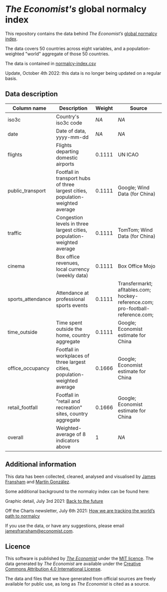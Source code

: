 # *The Economist's* global normalcy index

This repository contains the data behind *The Economist’s* [global normalcy index](https://www.economist.com/graphic-detail/tracking-the-return-to-normalcy-after-covid-19).

The data covers 50 countries across eight variables, and a population-weighted "world" aggregate of those 50 countries. 

The data is contained in [normalcy-index.csv](https://github.com/TheEconomist/normalcy-index-data/blob/main/normalcy-index.csv)

Update, October 4th 2022: this data is no longer being updated on a regular basis. 

## Data description

| Column name       | Description                                                                     | Weight | Source
| ------------------| ------------------------------------------------------------------------------- | -------|-----------
| iso3c             | Country's iso3c code                                                            | *NA*   | *NA*
| date              | Date of data, yyyy-mm-dd                                                        | *NA*   | *NA*
| flights           | Flights departing domestic airports                                             | 0.1111 | UN ICAO
| public_transport  | Footfall in transport hubs of three largest cities, population-weighted average | 0.1111 | Google; Wind Data (for China)
| traffic           | Congestion levels in three largest cities, population-weighted average          | 0.1111 | TomTom; Wind Data (for China)
| cinema            | Box office revenues, local currency (weekly data)                               | 0.1111 | Box Office Mojo
| sports_attendance | Attendance at professional sports events                                        | 0.1111 | Transfermarkt; afltables.com; hockey-reference.com; pro-football-reference.com; 
| time_outside      | Time spent outside the home, country aggregate                                  | 0.1111 | Google; Economist estimate for China
| office_occupancy  | Footfall in workplaces of three largest cities, population-weighted average     | 0.1666 | Google; Economist estimate for China
| retail_footfall   | Footfall in "retail and recreation" sites, country aggregate                    | 0.1666 | Google; Economist estimate for China
| overall           | Weighted-average of 8 indicators above                                          | 1      | *NA*


## Additional information

This data has been collected, cleaned, analysed and visualised by [James Fransham](https://twitter.com/JamesFransham) and [Martín González](https://twitter.com/martgnz). 

Some additional background to the normalcy index can be found here: 

Graphic detail, July 3rd 2021:  [Back to the future](https://www.economist.com/graphic-detail/2021/07/03/our-normalcy-index-shows-life-is-halfway-back-to-pre-covid-norms)

Off the Charts newsletter, July 6th 2021: [How we are tracking the world’s path to normalcy](https://view.e.economist.com/?qs=2f68a53ec8296b56e18fa0efab0258cca9b50407c741c24de4684ad6218b095ef1b9c14ba27fe71cfeb83ec98b0534b16463c156b294a626ef742b985670805ad01c46d96f5cbd41550735554db94f45)

If you use the data, or have any suggestions, please email [jamesfransham@economist.com](mailto:jamesfransham@economist.com).


## Licence

This software is published by [*The Economist*](https://www.economist.com) under the [MIT licence](https://opensource.org/licenses/MIT). The data generated by *The Economist* are available under the [Creative Commons Attribution 4.0 International License](https://creativecommons.org/licenses/by/4.0/).

The data and files that we have generated from official sources are freely available for public use, as long as *The Economist* is cited as a source.
